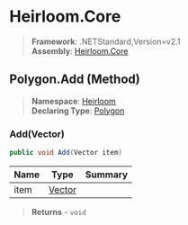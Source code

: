 # Heirloom.Core

> **Framework**: .NETStandard,Version=v2.1  
> **Assembly**: [Heirloom.Core][0]

## Polygon.Add (Method)

> **Namespace**: [Heirloom][0]  
> **Declaring Type**: [Polygon][1]

### Add(Vector)

```cs
public void Add(Vector item)
```

| Name | Type        | Summary |
|------|-------------|---------|
| item | [Vector][2] |         |

> **Returns** - `void`

[0]: ../../../Heirloom.Core.md
[1]: ../Polygon.md
[2]: ../Vector.md

